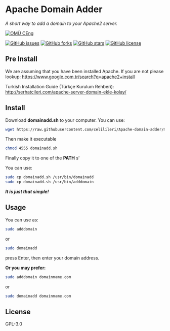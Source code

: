 # **Apache Domain Adder**
*A short way to add a domain to your Apache2 server.*


[![OMÜ CEng](https://img.shields.io/badge/OM%C3%9C-CEng-blue.svg)](http://ce.omu.edu.tr/)


[![GitHub issues](https://img.shields.io/github/issues/celilileri/Apache-domain-adder.svg)](https://github.com/celilileri/Apache-domain-adder/issues)
[![GitHub forks](https://img.shields.io/github/forks/celilileri/Apache-domain-adder.svg)](https://github.com/celilileri/Apache-domain-adder/network)
[![GitHub stars](https://img.shields.io/github/stars/celilileri/Apache-domain-adder.svg)](https://github.com/celilileri/Apache-domain-adder/stargazers)
[![GitHub license](https://img.shields.io/badge/license-AGPL-blue.svg)](https://raw.githubusercontent.com/celilileri/Apache-domain-adder/master/LICENSE)

## **Pre Install**


We are assuming that you have been installed Apache.
If you are not please lookup:
 https://www.google.com.tr/search?q=apache2+install

Turkish Installation Guide (Türkçe Kurulum Rehberi):
http://serhatcileri.com/apache-server-domain-ekle-kolay/
## **Install**


Download **domainadd.sh** to your computer. You can use:
~~~bash
wget https://raw.githubusercontent.com/celilileri/Apache-domain-adder/master/domainadd.sh
~~~

Then make it executable
~~~bash
chmod 4555 domainadd.sh
~~~

Finally copy it to one of the **PATH** s'

You can use:
~~~bash
sudo cp domainadd.sh /usr/bin/domainadd
sudo cp domainadd.sh /usr/bin/adddomain
~~~

***It is just that simple!***

## **Usage**

You can use as:

~~~bash
sudo adddomain
~~~

or

~~~bash
sudo domainadd
~~~


press Enter, then enter your domain address.

**Or you may prefer:**

~~~bash
sudo adddomain domainname.com
~~~

or

~~~bash
sudo domainadd domainname.com
~~~



## License

GPL-3.0
